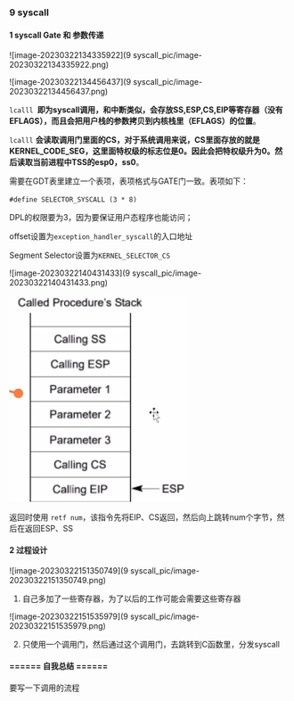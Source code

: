 ### 9 syscall

#### 1 syscall Gate 和 参数传递

![image-20230322134335922](9 syscall_pic/image-20230322134335922.png)

![image-20230322134456437](9 syscall_pic/image-20230322134456437.png)

`lcalll `**即为syscall调用，和中断类似，会存放SS,ESP,CS,EIP等寄存器（没有EFLAGS），而且会把用户栈的参数拷贝到内核栈里（EFLAGS）的位置**。

`lcalll` **会读取调用门里面的CS，对于系统调用来说，CS里面存放的就是KERNEL_CODE_SEG，这里面特权级的标志位是0。因此会把特权级升为0。然后读取当前进程中TSS的esp0，ss0**。



需要在GDT表里建立一个表项，表项格式与GATE门一致。表项如下：

`#define SELECTOR_SYSCALL (3 * 8)`

DPL的权限要为3，因为要保证用户态程序也能访问；

offset设置为`exception_handler_syscall`的入口地址

Segment Selector设置为`KERNEL_SELECTOR_CS`



![image-20230322140431433](9 syscall_pic/image-20230322140431433.png)



<img src="9 syscall_pic/image-20230322150945962.png" alt="image-20230322150945962" style="zoom:67%;" />

返回时使用 `retf num`，该指令先将EIP、CS返回，然后向上跳转num个字节，然后在返回ESP、SS



#### 2 过程设计

![image-20230322151350749](9 syscall_pic/image-20230322151350749.png)

1. 自己多加了一些寄存器，为了以后的工作可能会需要这些寄存器



![image-20230322151535979](9 syscall_pic/image-20230322151535979.png)

2. 只使用一个调用门，然后通过这个调用门，去跳转到C函数里，分发syscall





#### ====== 自我总结 ======

要写一下调用的流程
